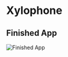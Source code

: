 # Xylophone

## Finished App
![Finished App](https://github.com/GralakGroup/Images/blob/master/Xylophone.png)
